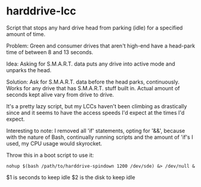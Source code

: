 # harddrive-lcc
Script that stops any hard drive head from parking (idle) for a specified amount of time.

Problem: Green and consumer drives that aren't high-end have a head-park time of between 8 and 13 seconds.

Idea: Asking for S.M.A.R.T. data puts any drive into active mode and unparks the head.

Solution: Ask for S.M.A.R.T. data before the head parks, continuously. Works for any drive that has S.M.A.R.T. stuff built in. Actual amount of seconds kept alive vary from drive to drive.

It's a pretty lazy script, but my LCCs haven't been climbing as drastically since and it seems to have the access speeds I'd expect at the times I'd expect.

Interesting to note: I removed all 'if' statements, opting for '&&', because with the nature of Bash, continually running scripts and the amount of 'if's I used, my CPU usage would skyrocket. 

Throw this in a boot script to use it:

    nohup $(bash /path/to/harddrive-spindown 1200 /dev/sde) &> /dev/null &
    
$1 is seconds to keep idle
$2 is the disk to keep idle
